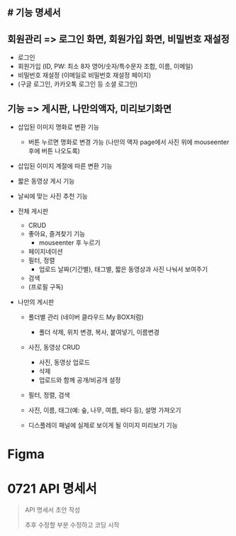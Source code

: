 ## # 기능 명세서



## 회원관리 => 로그인 화면, 회원가입 화면, 비밀번호 재설정



- 로그인
- 회원가입 (ID, PW: 최소 8자 영어/숫자/특수문자 조합, 이름, 이메일)
- 비밀번호 재설정 (이메일로 비밀번호 재설정 페이지)
- (구글 로그인, 카카오톡 로그인 등 소셜 로그인)





## 기능 => 게시판, 나만의액자, 미리보기화면

- 삽입된 이미지 명화로 변환 기능 

  - 버튼 누르면 명화로 변경 가능 (나만의 액자 page에서 사진 위에 mouseenter 후에 버튼 나오도록)

- 삽입된 이미지 계절에 따른 변환 기능

- 짧은 동영상 게시 기능

- 날씨에 맞는 사진 추천 기능

- 전체 게시판

  - CRUD
  - 좋아요, 즐겨찾기 기능
    - mouseenter 후 누르기
  - 페이지네이션
  - 필터, 정렬
    - 업로드 날짜(기간별), 태그별,  짧은 동영상과 사진 나눠서 보여주기
  - 검색
  - (프로필 구독)

- 나만의 게시판

  - 폴더별 관리 (네이버 클라우드 My BOX처럼)

    - 폴더 삭제, 위치 변경, 복사, 붙여넣기, 이름변경

  - 사진, 동영상 CRUD

    - 사진, 동영상 업로드
    - 삭제
    - 업로드와 함께 공개/비공개 설정

    

  - 필터, 정렬, 검색

  - 사진, 이름, 태그(예: 숲, 나무, 여름, 바다 등), 설명 가져오기

  - 디스플레이 패널에 실제로 보이게 될 이미지 미리보기 기능



# Figma 







# 0721 API 명세서

> API 명세서 초안 작성
>
> 추후 수정할 부분 수정하고 코딩 시작